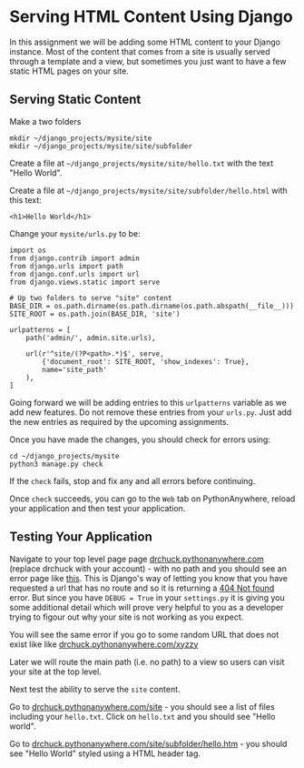 
Serving HTML Content Using Django
=================================

In this assignment we will be adding some HTML content to your Django instance.
Most of the content that comes from a site is usually served through a template
and a view, but sometimes you just want to have a few static HTML pages on 
your site.

Serving Static Content
----------------------

Make a two folders

    mkdir ~/django_projects/mysite/site
    mkdir ~/django_projects/mysite/site/subfolder

Create a file at `~/django_projects/mysite/site/hello.txt` with the text "Hello World".

Create a file at `~/django_projects/mysite/site/subfolder/hello.html` with this text:

    <h1>Hello World</h1>

Change your `mysite/urls.py` to be:

    import os
    from django.contrib import admin
    from django.urls import path
    from django.conf.urls import url
    from django.views.static import serve

    # Up two folders to serve "site" content
    BASE_DIR = os.path.dirname(os.path.dirname(os.path.abspath(__file__)))
    SITE_ROOT = os.path.join(BASE_DIR, 'site')

    urlpatterns = [
        path('admin/', admin.site.urls),
    
        url(r'^site/(?P<path>.*)$', serve,
            {'document_root': SITE_ROOT, 'show_indexes': True},
            name='site_path'
        ),
    ]

Going forward we will be adding entries to this `urlpatterns` variable 
as we add new features.  Do not remove these entries from your `urls.py`.
Just add the new entries as required by the upcoming assignments.

Once you have made the changes, you should check for errors using:

    cd ~/django_projects/mysite
    python3 manage.py check

If the `check` fails, stop and fix any and all errors before continuing.

Once `check` succeeds, you can go to the `Web` tab on PythonAnywhere,
reload your application and then test your application.

Testing Your Application
------------------------

Navigate to your top level page
page <a href="dj4e_html/noroute.htm" target="_blank">drchuck.pythonanywhere.com</a>
(replace drchuck with your account) - 
with no path and you should see an error page
like <a href="dj4e_html/noroute.htm" target="_blank">this</a>.
This is Django's way of letting you know that you have requested a url
that has no route and so it is returning a 
<a href="https://en.wikipedia.org/wiki/HTTP_404" target="_blank">404 Not found</a> error.
But since you have `DEBUG = True` in your `settings.py` it is giving you some additional
detail which will prove very helpful to you as a developer trying to figour out why
your site is not working as you expect.

You will see the same error if you go to some random URL that does not exist like
like <a href="dj4e_html/xyzzy.htm" target="_blank">drchuck.pythonanywhere.com/xyzzy</a>

Later we will route the main path (i.e. no path) to a view so users can visit your
site at the top level.

Next test the ability to serve the `site` content.

Go to <a href="dj4e_html/site.htm" target="_blank">drchuck.pythonanywhere.com/site</a> - you should
see a list of files including your `hello.txt`.  Click on `hello.txt` and you should see
"Hello world". 

Go to <a href="dj4e_html/hello.htm" target="_blank">drchuck.pythonanywhere.com/site/subfolder/hello.htm</a> - you should
see "Hello World" styled using a HTML header tag.




